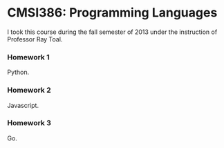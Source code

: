 # CMSI386: Programming Languages

I took this course during the fall semester of 2013 under the instruction of Professor Ray Toal.

### Homework 1

Python.

### Homework 2

Javascript.

### Homework 3

Go.
